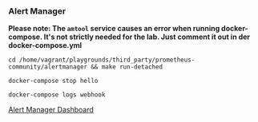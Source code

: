 ### Alert Manager

**Please note: The `amtool` service causes an error when running docker-compose. It's not strictly needed for the lab. Just comment it out in der docker-compose.yml**

```shell
cd /home/vagrant/playgrounds/third_party/prometheus-community/alertmanager && make run-detached
```

```shell
docker-compose stop hello
```

```shell
docker-compose logs webhook
```

[Alert Manager Dashboard](http://localhost:9093/)
